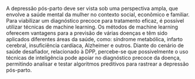 A depressão pós-parto deve ser vista sob uma perspectiva ampla, que envolve a saúde mental da mulher no contexto social, econômico e familiar. Para viabilizar um diagnóstico precoce para tratamento eficaz, é possível utilizar técnicas de machine learning.
Os métodos de machine learning oferecem vantagens para a previsão de várias doenças e têm sido aplicados diferentes áreas da saúde, como: síndrome metabólica, infarto cerebral, insuficiência cardíaca, Alzheimer e outros. Diante do cenário de saúde desafiador, relacionado à DPP, percebe-se que possivelmente o uso técnicas de inteligência pode apoiar no diagnóstico precoce da doença, permitindo analisar e testar algoritmos preditivos para rastrear a depressão pós-parto.
